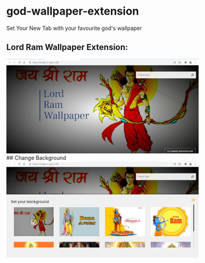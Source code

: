 # god-wallpaper-extension
Set Your New Tab with your favourite god's wallpaper

## Lord Ram Wallpaper Extension:
<img src="IMG-20211205-WA0022.jpg" alt="lord-rsm-img"/>
## Change Background
<img src="IMG-20211205-WA0023.jpg" alt="ram-chrome-extension"/>
